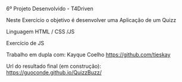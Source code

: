 6º Projeto Desenvolvido - T4Driven

Neste Exercício o objetivo é desenvolver uma Aplicação de um Quizz

Linguagem HTML / CSS /JS

Exercício de JS

Trabalho em dupla com:  Kayque Coelho https://github.com/tieskay

Url do resultado final (em construção): https://guoconde.github.io/QuizzBuzz/